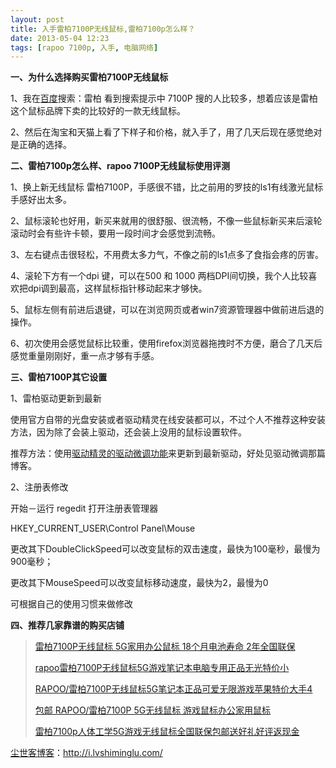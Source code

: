 ```yaml
---
layout: post
title: 入手雷柏7100P无线鼠标,雷柏7100p怎么样？
date: 2013-05-04 12:23
tags: [rapoo 7100p, 入手, 电脑网络]
---
```

<strong>一、为什么选择购买雷柏7100P无线鼠标</strong>

1、我在<a href="http://i.lvshiminglu.com/tag/%e7%99%be%e5%ba%a6" target="_blank">百度</a>搜索：雷柏 看到搜索提示中 7100P 搜的人比较多，想着应该是雷柏这个鼠标品牌下卖的比较好的一款无线鼠标。

2、然后在淘宝和天猫上看了下样子和价格，就入手了，用了几天后现在感觉绝对是正确的选择。

<strong>二、雷柏7100p怎么样、rapoo 7100P无线鼠标使用评测</strong>

1、换上新无线鼠标 雷柏7100P，手感很不错，比之前用的罗技的ls1有线激光鼠标手感好出太多。

2、鼠标滚轮也好用，新买来就用的很舒服、很流畅，不像一些鼠标新买来后滚轮滚动时会有些许卡顿，要用一段时间才会感觉到流畅。

3、左右键点击很轻松，不用费太多力气，不像之前的ls1点多了食指会疼的厉害。

4、滚轮下方有一个dpi 键，可以在500 和 1000 两档DPI间切换，我个人比较喜欢把dpi调到最高，这样鼠标指针移动起来才够快。

5、鼠标左侧有前进后退键，可以在浏览网页或者win7资源管理器中做前进后退的操作。

6、初次使用会感觉鼠标比较重，使用firefox浏览器拖拽时不方便，磨合了几天后感觉重量刚刚好，重一点才够有手感。

<strong>三、雷柏7100P其它设置</strong>

1、雷柏驱动更新到最新

使用官方自带的光盘安装或者驱动精灵在线安装都可以，不过个人不推荐这种安装方法，因为除了会装上驱动，还会装上没用的鼠标设置软件。

推荐方法：使用<a href="http://i.lvshiminglu.com/blog/964.html" target="_blank">驱动精灵的驱动微调功能</a>来更新到最新驱动，好处见驱动微调那篇博客。

2、注册表修改

开始－运行 regedit 打开注册表管理器

HKEY_CURRENT_USER\Control Panel\Mouse

更改其下DoubleClickSpeed可以改变鼠标的双击速度，最快为100毫秒，最慢为900毫秒；

更改其下MouseSpeed可以改变鼠标移动速度，最快为2，最慢为0

可根据自己的使用习惯来做修改

<strong>四、推荐几家靠谱的购买店铺</strong>
<blockquote><a href="http://s.click.taobao.com/t?e=zGU34CA7K%2BPkqB07S4%2FK0CFcRfH0GoT805sipKj1z0%2FCbZLDlzcdihOvGUAMWlVDbCyeclUCjKZ%2BZyUZ7YL8pxDoKsKVbgDVB%2F1LvLzYKo9pkw%3D%3D">雷柏7100P无线鼠标 5G家用办公鼠标 18个月电池寿命 2年全国联保</a>

<a href="http://s.click.taobao.com/t?e=zGU34CA7K%2BPkqB07S4%2FK0CFcRfH0GoT805sipKj1z0%2FCbZTo8rOrrV5Oiphx3SwtprN3cxJNXrIT%2FMobJQHDGHoLM9V%2BpQntS03mgQ3EC4GjnE0%3D">rapoo雷柏7100P无线鼠标5G游戏笔记本电脑专用正品无光特价小</a>

<a href="http://s.click.taobao.com/t?e=zGU34CA7K%2BPkqB07S4%2FK0CFcRfH0GoT805sipKj1z0%2FCbZdhJAss3Y1WxCgpKsir0G07lgWLr0ve4Q5SVQl5JMXzG8pYl%2BjxQwhdgAFKZ4NpIQ%3D%3D">RAPOO/雷柏7100P无线鼠标5G笔记本正品可爱无限游戏苹果特价大手4</a>

<a href="http://s.click.taobao.com/t?e=zGU34CA7K%2BPkqB07S4%2FK0CFcRfH0GoT805sipKj1z0%2FCbZY7ZMpfdhtvVKklEGf8N15prk34G6Nixg8RppbbThFCXb99teeFkxnmVTS4vfoq6g%3D%3D">包邮 RAPOO/雷柏7100P 5G无线鼠标 游戏鼠标办公家用鼠标</a>

<a href="http://s.click.taobao.com/t?e=zGU34CA7K%2BPkqB07S4%2FK0CITy7klxxrJ35Nnc0iK%2BwFcacRfbs5%2Bd20EeRekpfbn1kIz%2ByZJ0n%2Bvy5t54UA7jAay2wN7tC%2Fe0%2B0OCosBzVXdYw%3D%3D">雷柏7100p人体工学5G游戏无线鼠标全国联保包邮送好礼好评返现金</a></blockquote>


<a href="http://i.lvshiminglu.com/">尘世客博客</a>：<a href="http://i.lvshiminglu.com/">http://i.lvshiminglu.com/</a>

